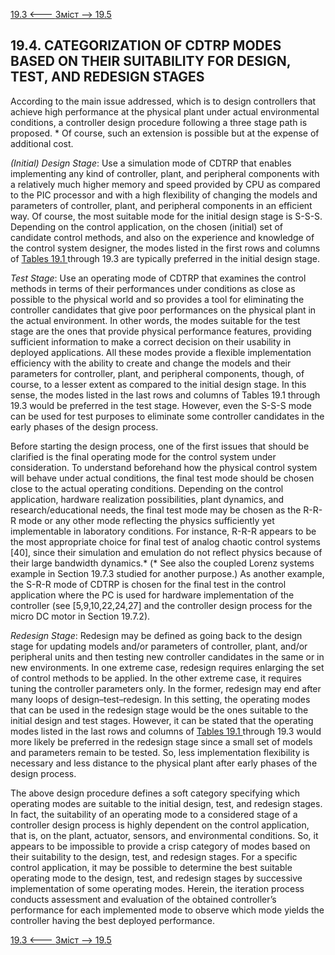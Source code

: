 [19.3 <--- ](19_3.md) [   Зміст   ](README.md) [--> 19.5](19_5.md)

## 19.4. CATEGORIZATION OF CDTRP MODES BASED ON THEIR SUITABILITY FOR DESIGN, TEST, AND REDESIGN STAGES

According to the main issue addressed, which is to design controllers that achieve high performance at the physical plant under actual environmental conditions, a controller design procedure following a three stage path is proposed. \* Of course, such an extension is possible but at the expense of additional cost.

*(Initial) Design Stage*: Use a simulation mode of CDTRP that enables implementing any kind of controller, plant, and peripheral components with a relatively much higher memory and speed provided by CPU as compared to the PIC processor and with a high flexibility of changing the models and parameters of controller, plant, and peripheral components in an efficient way. Of course, the most suitable mode for the initial design stage is S-S-S. Depending on the control application, on the chosen (initial) set of candidate control methods, and also on the experience and knowledge of the control system designer, the modes listed in the first rows and columns of [Tables 19.1 ](#_bookmark101)through 19.3 are typically preferred in the initial design stage.

*Test Stage*: Use an operating mode of CDTRP that examines the control methods in terms of their performances under conditions as close as possible to the physical world and so provides a tool for eliminating the controller candidates that give poor performances on the physical plant in the actual environment. In other words, the modes suitable for the test stage are the ones that provide physical performance features, providing sufficient information to make a correct decision on their usability in deployed applications. All these modes provide a flexible implementation efficiency with the ability to create and change the models and their parameters for controller, plant, and peripheral components, though, of course, to a lesser extent as compared to the initial design stage. In this sense, the modes listed in the last rows and columns of Tables 19.1 through 19.3 would be preferred in the test stage. However, even the S-S-S mode can be used for test purposes to eliminate some controller candidates in the early phases of the design process.

Before starting the design process, one of the first issues that should be clarified is the final operating mode for the control system under consideration. To understand beforehand how the physical control system will behave under actual conditions, the final test mode should be chosen close to the actual operating conditions. Depending on the control application, hardware realization possibilities, plant dynamics, and research/educational needs, the final test mode may be chosen as the R-R-R mode or any other mode reflecting the physics sufficiently yet implementable in laboratory conditions. For instance, R-R-R appears to be the most appropriate choice for final test of analog chaotic control systems [40], since their simulation and emulation do not reflect physics because of their large bandwidth dynamics.* (\* See also the coupled Lorenz systems example in Section 19.7.3 studied for another purpose.) As another example, the S-R-R mode of CDTRP is chosen for the final test in the control application where the PC is used for hardware implementation of the controller (see [5,9,10,22,24,27] and the controller design process for the micro DC motor in Section 19.7.2).

*Redesign Stage*: Redesign may be defined as going back to the design stage for updating models and/or parameters of controller, plant, and/or peripheral units and then testing new controller candidates in the same or in new environments. In one extreme case, redesign requires enlarging the set of control methods to be applied. In the other extreme case, it requires tuning the controller parameters only. In the former, redesign may end after many loops of design–test–redesign. In this setting, the operating modes that can be used in the redesign stage would be the ones suitable to the initial design and test stages. However, it can be stated that the operating modes listed in the last rows and columns of [Tables 19.1 ](#_bookmark101)through 19.3 would more likely be preferred in the redesign stage since a small set of models and parameters remain to be tested. So, less implementation flexibility is necessary and less distance to the physical plant after early phases of the design process.

The above design procedure defines a soft category specifying which operating modes are suitable to the initial design, test, and redesign stages. In fact, the suitability of an operating mode to a considered stage of a controller design process is highly dependent on the control application, that is, on the plant, actuator, sensors, and environmental conditions. So, it appears to be impossible to provide a crisp category of modes based on their suitability to the design, test, and redesign stages. For a specific control application, it may be possible to determine the best suitable operating mode to the design, test, and redesign stages by successive implementation of some operating modes. Herein, the iteration process conducts assessment and evaluation of the obtained controller’s performance for each implemented mode to observe which mode yields the controller having the best deployed performance.

[19.3 <--- ](19_3.md) [   Зміст   ](README.md) [--> 19.5](19_5.md)
